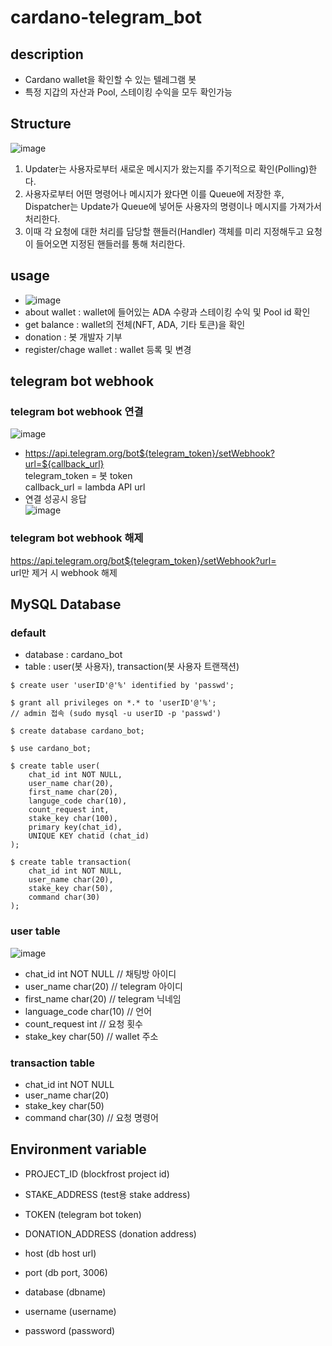 # cardano-telegram_bot

## description
- Cardano wallet을 확인할 수 있는 텔레그램 봇
- 특정 지갑의 자산과 Pool, 스테이킹 수익을 모두 확인가능

## Structure
![image](https://user-images.githubusercontent.com/89952061/187059030-4b1b16f6-dd7f-49e3-a227-771d9910fec3.png)   
1) Updater는 사용자로부터 새로운 메시지가 왔는지를 주기적으로 확인(Polling)한다.  
2) 사용자로부터 어떤 명령어나 메시지가 왔다면 이를 Queue에 저장한 후, Dispatcher는 Update가 Queue에 넣어둔 사용자의 명령이나 메시지를 가져가서 처리한다.    
3)  이때 각 요청에 대한 처리를 담당할 핸들러(Handler) 객체를 미리 지정해두고 요청이 들어오면 지정된 핸들러를 통해 처리한다.   

## usage
- ![image](https://user-images.githubusercontent.com/89952061/185416915-9ae10b8b-a462-4146-8500-214411242038.png)
- about wallet : wallet에 들어있는 ADA 수량과 스테이킹 수익 및 Pool id 확인
- get balance  : wallet의 전체(NFT, ADA, 기타 토큰)을 확인
- donation : 봇 개발자 기부
- register/chage wallet : wallet 등록 및 변경

## telegram bot webhook
### telegram bot webhook 연결   
![image](https://user-images.githubusercontent.com/89952061/187029716-56d66ac9-2b45-4720-99b4-5e157ffefa2c.png)
- https://api.telegram.org/bot${telegram_token}/setWebhook?url=${callback_url}   
telegram_token = 봇 token   
callback_url = lambda API url
- 연결 성공시 응답   
![image](https://user-images.githubusercontent.com/89952061/187029740-6210d934-f03d-467e-8d96-5b8186aa9d5a.png)

### telegram bot webhook 해제   
https://api.telegram.org/bot${telegram_token}/setWebhook?url=   
url만 제거 시 webhook 해제

## MySQL Database
### default
- database : cardano_bot
- table : user(봇 사용자), transaction(봇 사용자 트랜잭션)
```
$ create user 'userID'@'%' identified by 'passwd';

$ grant all privileges on *.* to 'userID'@'%';
// admin 접속 (sudo mysql -u userID -p 'passwd')

$ create database cardano_bot;

$ use cardano_bot;

$ create table user(
    chat_id int NOT NULL,   
    user_name char(20),   
    first_name char(20),  
    languge_code char(10), 
    count_request int, 
    stake_key char(100),
    primary key(chat_id),
    UNIQUE KEY chatid (chat_id)
);

$ create table transaction(
    chat_id int NOT NULL,
    user_name char(20),
    stake_key char(50),
    command char(30)
);

```
### user table
![image](https://user-images.githubusercontent.com/89952061/187222220-12cbaa9b-d048-4d3d-8acb-4a9bf10aadeb.png)
- chat_id int NOT NULL // 채팅방 아이디   
- user_name char(20) // telegram 아이디   
- first_name char(20) // telegram 닉네임   
- language_code char(10) // 언어  
- count_request int // 요청 횟수   
- stake_key char(50) // wallet 주소  

### transaction table
- chat_id int NOT NULL
- user_name char(20)
- stake_key char(50)
- command char(30) // 요청 명령어

## Environment variable
- PROJECT_ID (blockfrost project id)   
- STAKE_ADDRESS (test용 stake address)   
- TOKEN (telegram bot token)   
- DONATION_ADDRESS (donation address)   

- host (db host url)   
- port (db port, 3006)   
- database (dbname)   
- username (username)   
- password (password)   
